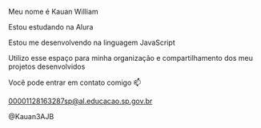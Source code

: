 Meu nome é Kauan William

Estou estudando na Alura

Estou me desenvolvendo na linguagem JavaScript

Utilizo esse espaço para minha organização e compartilhamento dos meu projetos desenvolvidos

Você pode entrar em contato comigo 📫

00001128163287sp@al.educacao.sp.gov.br

@Kauan3AJB

